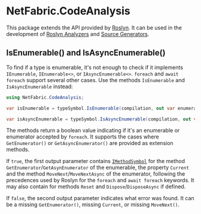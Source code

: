 ﻿# NetFabric.CodeAnalysis

This package extends the API provided by [Roslyn](https://github.com/dotnet/roslyn/blob/main/docs/wiki/Roslyn-Overview.md). It can be used in the development of [Roslyn Analyzers](https://learn.microsoft.com/en-us/visualstudio/code-quality/roslyn-analyzers-overview) and [Source Generators](https://learn.microsoft.com/en-us/dotnet/csharp/roslyn-sdk/source-generators-overview).

## IsEnumerable() and IsAsyncEnumerable()

To find if a type is enumerable, it's not enough to check if it implements `IEnumerable`, `IEnumerable<>`, or `IAsyncEnumerable<>`. `foreach` and `await foreach` support several other cases. Use the methods `IsEnumerable` and `IsAsyncEnumerable` instead:

```csharp
using NetFabric.CodeAnalysis;

var isEnumerable = typeSymbol.IsEnumerable(compilation, out var enumerableSymbols, out var errors);

var isAsyncEnumerable = typeSymbol.IsAsyncEnumerable(compilation, out var asyncEnumerableSymbols, out var errors);
```

The methods return a boolean value indicating if it's an enumerable or enumerator accepted by `foreach`. It supports the cases where `GetEnumerator()` or `GetAsyncEnumerator()` are provided as extension methods.

If `true`, the first output parameter contains [`IMethodSymbol`](https://docs.microsoft.com/en-us/dotnet/api/microsoft.codeanalysis.imethodsymbol) for the method `GetEnumerator`/`GetAsynEnumerator` of the enumerable, the property `Current` and the method `MoveNext`/`MoveNextAsync` of the enumerator, following the precedences used by Roslyn for the `foreach` and `await foreach` keywords. It may also contain for methods `Reset` and `Dispose`/`DisposeAsync` if defined.

If `false`, the second output parameter indicates what error was found. It can be a missing `GetEnumerator()`, missing `Current`, or missing `MoveNext()`.

